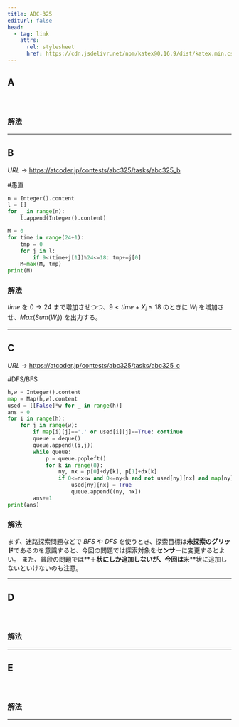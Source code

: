 ```yaml
---
title: ABC-325
editUrl: false
head:
  - tag: link
    attrs:
      rel: stylesheet
      href: https://cdn.jsdelivr.net/npm/katex@0.16.9/dist/katex.min.css
---
```


## A

#

```python
```

### 解法

***

## B

$URL\:\to$ <https://atcoder.jp/contests/abc325/tasks/abc325_b>

\#愚直

```python
n = Integer().content
l = []
for _ in range(n):
	l.append(Integer().content)

M = 0
for time in range(24+1):
	tmp = 0
	for j in l:
		if 9<(time+j[1])%24<=18: tmp+=j[0]
	M=max(M, tmp)
print(M)
```

### 解法

$time$ を $0 \to 24$ まで増加させつつ、$9 \lt time+X_{i} \le 18$ のときに $W_{i}$ を増加させ、$Max(Sum(W_{i}))$ を出力する。

***

## C

$URL\:\to$ <https://atcoder.jp/contests/abc325/tasks/abc325_c>

\#DFS/BFS

```python
h,w = Integer().content
map = Map(h,w).content
used = [[False]*w for _ in range(h)]
ans = 0
for i in range(h):
	for j in range(w):
		if map[i][j]=='.' or used[i][j]==True: continue
		queue = deque()
		queue.append((i,j))
		while queue:
			p = queue.popleft()
			for k in range(8):
				ny, nx = p[0]+dy[k], p[1]+dx[k]
				if 0<=nx<w and 0<=ny<h and not used[ny][nx] and map[ny][nx]=='#':
					used[ny][nx] = True
					queue.append((ny, nx))
		ans+=1
print(ans)
```

### 解法

まず、迷路探索問題などで $BFS$ や $DFS$ を使うとき、探索目標は**未探索のグリッド**であるのを意識すると、今回の問題では探索対象を**センサー**に変更するとよい。
また、普段の問題では\*\*＋**状にしか追加しないが、今回は**米\*\*状に追加しないといけないのも注意。

***

## D

#

```python
```

### 解法

***

## E

#

```python
```

### 解法

***
